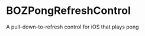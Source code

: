 BOZPongRefreshControl
=====================

A pull-down-to-refresh control for iOS that plays pong
